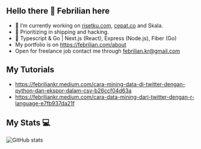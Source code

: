 ## Hello there 👋 Febrilian here

- 🔭 I’m currently working on [risetku.com](https://risetku.com), [cepat.co](https://cepat.co) and Skala.
- 🌱 Prioritizing in shipping and hacking.
- 🚀 Typescript & Go | Next.js (React), Express (Node.js), Fiber (Go)
- My portfolio is on https://febrilian.com/about
- Open for freelance job contact me through febrilian.kr@gmail.com

## My Tutorials
- https://febriliankr.medium.com/cara-mining-data-di-twitter-dengan-python-dan-ekspor-dalam-csv-b26ccf04d63a
- https://febriliankr.medium.com/cara-data-mining-dari-twitter-dengan-r-language-e7fb937da21f

## My Stats 💻

![GitHub stats](https://github-readme-stats.vercel.app/api?username=febriliankr&show_icons=true&theme=tokyonight)
